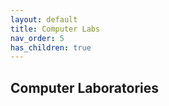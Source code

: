 ```yaml
---
layout: default
title: Computer Labs
nav_order: 5
has_children: true
---
```


## Computer Laboratories
